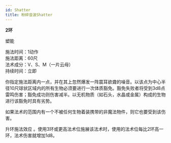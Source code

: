```yaml
---
id: Shatter
title: 粉碎音波Shatter
---
```


**2环**

塑能

施法时间：1动作  
施法距离：60尺  
法术成分：V、S、M（一片云母）  
持续时间：立即  


你指定施法距离内一点，并在其上忽然爆发一阵震耳欲聋的噪音。以该点为中心半径10尺球状区域内的所有生物必须要进行一次体质豁免。豁免失败者将受到3d8点雷鸣伤害；豁免成功则伤害减半。以无机物质（如石头，水晶或金属）构成的生物进行该豁免时具有劣势。


如果法术的范围内有一个不被任何生物着装携带的非魔法物件，则它也要受到该伤害。

升环施法效应
。使用3环或更高法术位施展该法术时，使用的法术位每比2环高一环，法术伤害就增加1d8。
